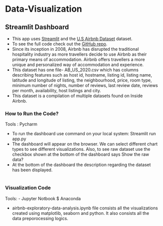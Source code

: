 # Data-Visualization #

## Streamlit Dashboard ##

 * This app uses [Streamlit](https://streamlit.io/) and the [U.S Airbnb Dataset](https://www.kaggle.com/datasets/kritikseth/us-airbnb-open-data) dataset.<br /> 
 * To see the full code check out the [GitHub repo](https://github.com/mansi-3006/Data-Visualization). <br />  
 * Since its inception in 2008, Airbnb has disrupted the traditional hospitality industry as more travellers decide to use Airbnb as their primary means of accommodation. Airbnb offers travellers a more unique and personalized way of accommodation and experience. <br />    
 * This dataset has one file- AB_US_2020.csv which has columns describing features such as host id, hostname, listing id, listing name, latitude and longitude of listing, the neighbourhood, price, room type, minimum number of nights, number of reviews, last review date, reviews per month, availability, host listings and city. <br />
 * This dataset is a compilation of multiple datasets found on Inside Airbnb. <br />

### How to Run the Code? ###
Tools : Pycharm
- To run the dashboard use command on your local system: Streamlit run app.py <br /> 
- The dashboard will appear on the browser. We can select different chart types to see different visualizations. Also, to see raw dataset use the checkbox shown at the bottom of the dashboard says Show the raw data? <br /> 
- At the bottom of the dashboard the description regarding the dataset has been displayed. <br /> <br />

### Visualization Code ###
Tools: - Jupyter Notbook $ Anaconda <br />

- airbnb-exploratory-data-analysis.ipynb file consists all the visualizations created using matplotlib, seaborn and python. It also consists all the data preporocessing logics.
